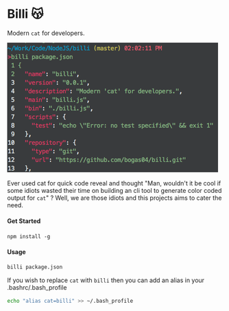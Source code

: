# Billi 😽

Modern `cat` for developers.

![Screenshot](/docs/screenshot1.png)

Ever used cat for quick code reveal and thought "Man, wouldn't it be cool if some idiots wasted their time on building an cli tool to generate color coded output for `cat`" ? Well, we are those idiots and this projects aims to cater the need.

#### Get Started
`npm install -g`

#### Usage
```bash
billi package.json
```

If you wish to replace `cat` with `billi` then you can add an alias in your .bashrc/.bash_profile
```bash
echo "alias cat=billi" >> ~/.bash_profile
```
